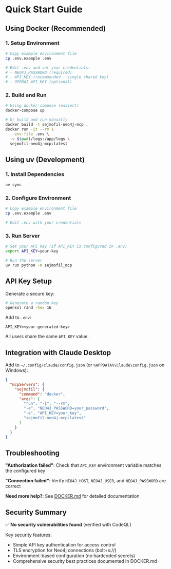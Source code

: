 # Quick Start Guide

## Using Docker (Recommended)

### 1. Setup Environment

```bash
# Copy example environment file
cp .env.example .env

# Edit .env and set your credentials:
# - NEO4J_PASSWORD (required)
# - API_KEY (recommended - single shared key)
# - OPENAI_API_KEY (optional)
```

### 2. Build and Run

```bash
# Using docker-compose (easiest)
docker-compose up

# Or build and run manually
docker build -t sejmofil-neo4j-mcp .
docker run -it --rm \
  --env-file .env \
  -v $(pwd)/logs:/app/logs \
  sejmofil-neo4j-mcp:latest
```

## Using uv (Development)

### 1. Install Dependencies

```bash
uv sync
```

### 2. Configure Environment

```bash
# Copy example environment file
cp .env.example .env

# Edit .env with your credentials
```

### 3. Run Server

```bash
# Set your API key (if API_KEY is configured in .env)
export API_KEY=your-key

# Run the server
uv run python -m sejmofil_mcp
```

## API Key Setup

Generate a secure key:

```bash
# Generate a random key
openssl rand -hex 16
```

Add to `.env`:

```env
API_KEY=<your-generated-key>
```

All users share the same `API_KEY` value.

## Integration with Claude Desktop

Add to `~/.config/claude/config.json` (or `%APPDATA%\Claude\config.json` on Windows):

```json
{
  "mcpServers": {
    "sejmofil": {
      "command": "docker",
      "args": [
        "run", "-i", "--rm",
        "-e", "NEO4J_PASSWORD=your_password",
        "-e", "API_KEY=your_key",
        "sejmofil-neo4j-mcp:latest"
      ]
    }
  }
}
```

## Troubleshooting

**"Authorization failed"**: Check that `API_KEY` environment variable matches the configured key

**"Connection failed"**: Verify `NEO4J_HOST`, `NEO4J_USER`, and `NEO4J_PASSWORD` are correct

**Need more help?**: See [DOCKER.md](DOCKER.md) for detailed documentation

## Security Summary

✅ **No security vulnerabilities found** (verified with CodeQL)

Key security features:
- Simple API key authentication for access control
- TLS encryption for Neo4j connections (bolt+s://)
- Environment-based configuration (no hardcoded secrets)
- Comprehensive security best practices documented in DOCKER.md
